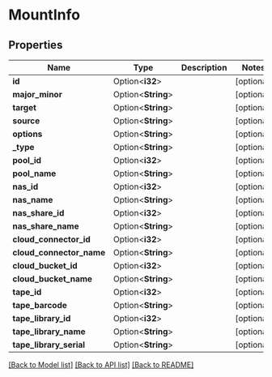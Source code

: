 # MountInfo

## Properties

Name | Type | Description | Notes
------------ | ------------- | ------------- | -------------
**id** | Option<**i32**> |  | [optional]
**major_minor** | Option<**String**> |  | [optional]
**target** | Option<**String**> |  | [optional]
**source** | Option<**String**> |  | [optional]
**options** | Option<**String**> |  | [optional]
**_type** | Option<**String**> |  | [optional]
**pool_id** | Option<**i32**> |  | [optional]
**pool_name** | Option<**String**> |  | [optional]
**nas_id** | Option<**i32**> |  | [optional]
**nas_name** | Option<**String**> |  | [optional]
**nas_share_id** | Option<**i32**> |  | [optional]
**nas_share_name** | Option<**String**> |  | [optional]
**cloud_connector_id** | Option<**i32**> |  | [optional]
**cloud_connector_name** | Option<**String**> |  | [optional]
**cloud_bucket_id** | Option<**i32**> |  | [optional]
**cloud_bucket_name** | Option<**String**> |  | [optional]
**tape_id** | Option<**i32**> |  | [optional]
**tape_barcode** | Option<**String**> |  | [optional]
**tape_library_id** | Option<**i32**> |  | [optional]
**tape_library_name** | Option<**String**> |  | [optional]
**tape_library_serial** | Option<**String**> |  | [optional]

[[Back to Model list]](../README.md#documentation-for-models) [[Back to API list]](../README.md#documentation-for-api-endpoints) [[Back to README]](../README.md)



